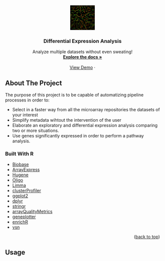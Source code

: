 <div id="top"></div>
<!--



-->
[![Contributors][contributors-shield]][contributors-url]
[![Forks][forks-shield]][forks-url]
[![Stargazers][stars-shield]][stars-url]
[![Issues][issues-shield]][issues-url]
[![MIT License][license-shield]][license-url]
[![LinkedIn][linkedin-shield]][linkedin-url]



<!-- PROJECT LOGO -->
<br />
<div align="center">
  <a href="https://github.com/Gero1999/code/new/main/R/DEA">
    <img src="DNA_microarray.svg" alt="Logo" width="80" height="80">
  </a>

  <h3 align="center">Differential Expression Analysis</h3>

  <p align="center">
    Analyze multiple datasets without even sweating!
    <br />
    <a href="https://github.com/othneildrew/Best-README-Template"><strong>Explore the docs »</strong></a>
    <br />
    <br />
    <a href="https://github.com/Gero1999/code/tree/main/R/DEA">View Demo</a>
    ·
  </p>
</div>



<!-- ABOUT THE PROJECT -->
## About The Project


The purpose of this project is to be capable of automatizing pipeline processes in order to:

* Select in a faster way from all the microarray repositories the datasets of your interest
* Simplify metadata wihtout the intervention of the user
* Elaborate an exploratory and differential expression analysis comparing two or more situations.
* Use genes significantly expressed in order to perform a pathway analysis.


### Built With R

* [Biobase]()
* [ArrayExpress]()
* [Hugene]()
* [Oligo]()
* [Limma]()
* [clusterProfiler]()
* [ggplot2]()
* [dplyr]()
* [stringr]()
* [arrayQualityMetrics]()
* [geneplotter]()
* [enrichR]()
* [vsn]()



<p align="right">(<a href="#top">back to top</a>)</p>



<!-- STILL IN DEVELOP! -->




<!-- USAGE EXAMPLES -->
## Usage




